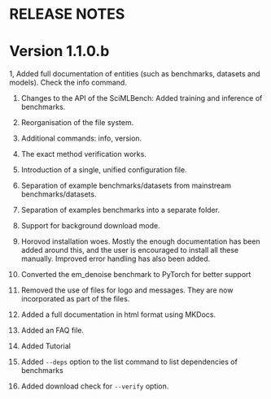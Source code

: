 # RELEASE NOTES

# Version 1.1.0.b

1, Added full documentation of entities (such as benchmarks, datasets and models). Check the info command.

1. Changes to the API of the SciMLBench: Added training and inference of benchmarks.

1. Reorganisation of the file system.

1. Additional commands: info, version.

1. The exact method verification works.

1. Introduction of a single, unified configuration  file.

1. Separation of example benchmarks/datasets from mainstream benchmarks/datasets.

1. Separation of examples benchmarks into a separate folder.

1. Support for background download mode.

1. Horovod installation woes. Mostly the enough documentation has been added around this, and the user is encouraged to install all these manually. Improved error handling has also been added. 

1. Converted the em_denoise benchmark to PyTorch for better support

1. Removed the use of files for logo and messages. They are now incorporated as part of the files. 

1. Added a full documentation in html format using MKDocs.

1. Added an FAQ file.

1. Added Tutorial

1. Added `--deps` option to the list command to list dependencies of benchmarks 

1. Added download check for `--verify` option.




